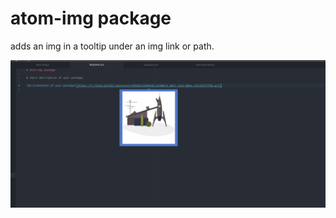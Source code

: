 # atom-img package

adds an img in a tooltip under an img link or path.

![screenshot](./img/img.png)
